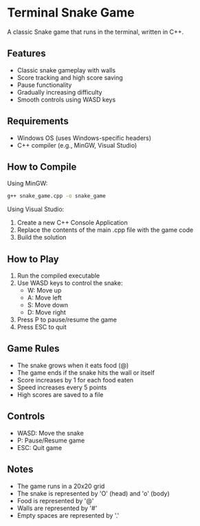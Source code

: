 # Terminal Snake Game

A classic Snake game that runs in the terminal, written in C++.

## Features

- Classic snake gameplay with walls
- Score tracking and high score saving
- Pause functionality
- Gradually increasing difficulty
- Smooth controls using WASD keys

## Requirements

- Windows OS (uses Windows-specific headers)
- C++ compiler (e.g., MinGW, Visual Studio)

## How to Compile

Using MinGW:
```bash
g++ snake_game.cpp -o snake_game
```

Using Visual Studio:
1. Create a new C++ Console Application
2. Replace the contents of the main .cpp file with the game code
3. Build the solution

## How to Play

1. Run the compiled executable
2. Use WASD keys to control the snake:
   - W: Move up
   - A: Move left
   - S: Move down
   - D: Move right
3. Press P to pause/resume the game
4. Press ESC to quit

## Game Rules

- The snake grows when it eats food (@)
- The game ends if the snake hits the wall or itself
- Score increases by 1 for each food eaten
- Speed increases every 5 points
- High scores are saved to a file

## Controls

- WASD: Move the snake
- P: Pause/Resume game
- ESC: Quit game

## Notes

- The game runs in a 20x20 grid
- The snake is represented by 'O' (head) and 'o' (body)
- Food is represented by '@'
- Walls are represented by '#'
- Empty spaces are represented by '.' 